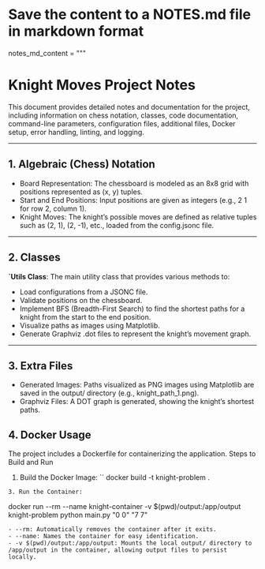 # Save the content to a NOTES.md file in markdown format

notes_md_content = """
# Knight Moves Project Notes

This document provides detailed notes and documentation for the project, including information on chess notation, classes, code documentation, command-line parameters, configuration files, additional files, Docker setup, error handling, linting, and logging.

---

## **1. Algebraic (Chess) Notation**
-  Board Representation: The chessboard is modeled as an 8x8 grid with positions represented as (x, y) tuples.
-  Start and End Positions: Input positions are given as integers (e.g., 2 1 for row 2, column 1).
-  Knight Moves: The knight’s possible moves are defined as relative tuples such as (2, 1), (2, -1), etc., loaded from the config.jsonc file.

---

## **2. Classes**
**`Utils Class**:
The main utility class that provides various methods to:
- Load configurations from a JSONC file.
- Validate positions on the chessboard.
- Implement BFS (Breadth-First Search) to find the shortest paths for a knight from the start to the end position.
- Visualize paths as images using Matplotlib.
- Generate Graphviz .dot files to represent the knight’s movement graph.
---
## **3. Extra Files**
- Generated Images:
Paths visualized as PNG images using Matplotlib are saved in the output/ directory (e.g., knight_path_1.png).
- Graphviz Files:
A DOT graph is generated, showing the knight’s shortest paths.

## **4. Docker Usage**
The project includes a Dockerfile for containerizing the application.
Steps to Build and Run
1. Build the Docker Image:
 ``
docker build -t knight-problem .
```
3. Run the Container:
```
docker run --rm --name knight-container -v $(pwd)/output:/app/output knight-problem python main.py "0 0" "7 7"
```
- --rm: Automatically removes the container after it exits.
- --name: Names the container for easy identification.
- -v $(pwd)/output:/app/output: Mounts the local output/ directory to /app/output in the container, allowing output files to persist locally.


